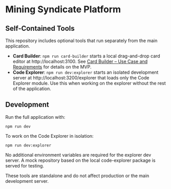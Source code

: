 # Mining Syndicate Platform

## Self-Contained Tools

This repository includes optional tools that run separately from the main application.

 - **Card Builder**: `npm run card-builder` starts a local drag-and-drop card editor at http://localhost:3100. See [Card Builder – Use Case and Requirements](docs/card-builder-use-case-requirements.md) for details on the MVP.
 - **Code Explorer**: `npm run dev:explorer` starts an isolated development server at http://localhost:3200/explorer that loads only the Code Explorer module. Use this when working on the explorer without the rest of the application.

## Development

Run the full application with:

```
npm run dev
```

To work on the Code Explorer in isolation:

```
npm run dev:explorer
```

No additional environment variables are required for the explorer dev server. A mock repository based on the local code-explorer package is served for testing.

These tools are standalone and do not affect production or the main development server.

